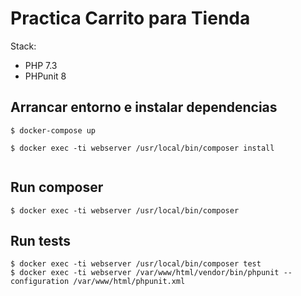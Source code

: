 
# Practica Carrito para Tienda

Stack:

* PHP 7.3
* PHPunit 8


## Arrancar entorno e instalar dependencias 

```
$ docker-compose up
```

```
$ docker exec -ti webserver /usr/local/bin/composer install
 
```

## Run composer

```
$ docker exec -ti webserver /usr/local/bin/composer
```

## Run tests

```
$ docker exec -ti webserver /usr/local/bin/composer test
$ docker exec -ti webserver /var/www/html/vendor/bin/phpunit --configuration /var/www/html/phpunit.xml
```
